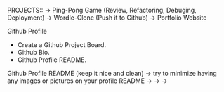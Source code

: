 PROJECTS::
  -> Ping-Pong Game (Review, Refactoring, Debuging, Deployment)
  -> Wordle-Clone (Push it to Github)
  -> Portfolio Website


Github Profile

  - Create a Github Project Board.
  - Github Bio.
  - Github Profile README.



Github Profile README (keep it nice and clean)
  -> try to minimize having any images or pictures on your profile README
  -> 
  -> 
  -> 
